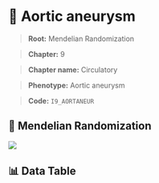 # 🧪 Aortic aneurysm

> **Root:** Mendelian Randomization

> **Chapter:** 9  

> **Chapter name:** Circulatory

> **Phenotype:** Aortic aneurysm  

> **Code:** `I9_AORTANEUR`

## 🧬 Mendelian Randomization  

<img src="/MR/Figures/Forward/I9_AORTANEUR.png"/>

## 📊 Data Table

<CsvTableMRF src="/MR_Data/Forward/I9_AORTANEUR.csv"/>
